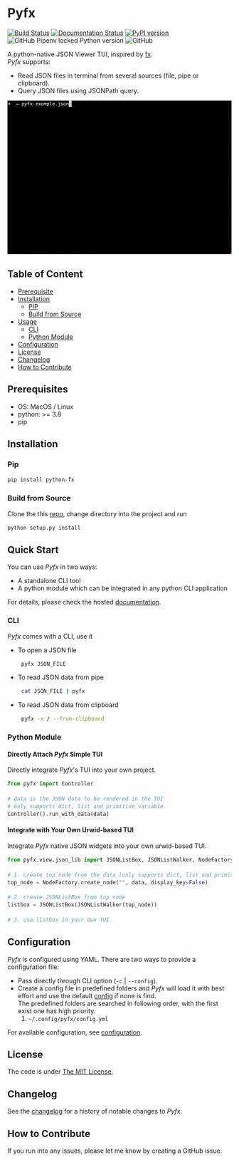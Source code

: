 # Pyfx
[![Build Status](https://travis-ci.org/cielong/pyfx.svg?branch=master)](https://travis-ci.org/github/cielong/pyfx)
[![Documentation Status](https://readthedocs.org/projects/python-fx/badge/?version=latest)](https://python-fx.readthedocs.io/en/latest/?badge=latest)
[![PyPI version](https://badge.fury.io/py/python-fx.svg)](https://badge.fury.io/py/python-fx)
![GitHub Pipenv locked Python version](https://img.shields.io/github/pipenv/locked/python-version/cielong/pyfx)
![GitHub](https://img.shields.io/github/license/cielong/pyfx)  

A python-native JSON Viewer TUI, inspired by [fx](https://github.com/antonmedv/fx).  
*Pyfx* supports:
* Read JSON files in terminal from several sources (file, pipe or clipboard).
* Query JSON files using JSONPath query.

![](docs/demo.gif)

## Table of Content

* [Prerequisite](#prerequisites)
* [Installation](#installation)
  * [PIP](#pip)
  * [Build from Source](#build-from-source)
* [Usage](#usage)
  * [CLI](#cli)
  * [Python Module](#python-module)
* [Configuration](#configuration)
* [License](#license)
* [Changelog](#changelog)
* [How to Contribute](#how-to-contribute)

## Prerequisites
* OS: MacOS / Linux
* python: >= 3.8
* pip

## Installation
### Pip
```bash
pip install python-fx
```
### Build from Source
Clone the this [repo](https://github.com/cielong/pyfx.git), change directory into the project and run
```bash
python setup.py install
```

## Quick Start
You can use *Pyfx* in two ways:
* A standalone CLI tool
* A python module which can be integrated in any python CLI application

For details, please check the hosted [documentation](https://python-fx.readthedocs.io/en/latest/).
### CLI
*Pyfx* comes with a CLI, use it
* To open a JSON file
  ```bash
   pyfx JSON_FILE
  ```
* To read JSON data from pipe
  ```bash
   cat JSON_FILE | pyfx
  ```
* To read JSON data from clipboard
  ```bash
   pyfx -x / --from-clipboard
  ```

### Python Module
#### Directly Attach *Pyfx* Simple TUI
Directly integrate *Pyfx*'s TUI into your own project.  
```python
from pyfx import Controller

# data is the JSON data to be rendered in the TUI
# only supports dict, list and primitive variable
Controller().run_with_data(data)
```
#### Integrate with Your Own Urwid-based TUI
Integrate *Pyfx* native JSON widgets into your own urwid-based TUI.
```python
from pyfx.view.json_lib import JSONListBox, JSONListWalker, NodeFactory

# 1. create top node from the data (only supports dict, list and primitive variable)
top_node = NodeFactory.create_node("", data, display_key=False)

# 2. create JSONListBox from top node
listbox = JSONListBox(JSONListWalker(top_node))

# 3. use listbox in your own TUI
```
## Configuration
*Pyfx* is configured using YAML. There are two ways to provide a configuration file: 
* Pass directly through CLI option (`-c` | `--config`).
* Create a config file in predefined folders and *Pyfx* will load it with best effort and
  use the default [config](src/pyfx/config/config.yml) if none is find.  
  The predefined folders are searched in following order, with the first exist one has high priority.  
  1. `~/.config/pyfx/config.yml`

For available configuration, see [configuration](https://python-fx.readthedocs.io/en/latest/Configuration/index.html).

## License
The code is under [The MIT License](LICENSE.txt).

## Changelog
See the [changelog](CHANGELOG.md) for a history of notable changes to *Pyfx*.

## How to Contribute
If you run into any issues, please let me know by creating a GitHub issue.
